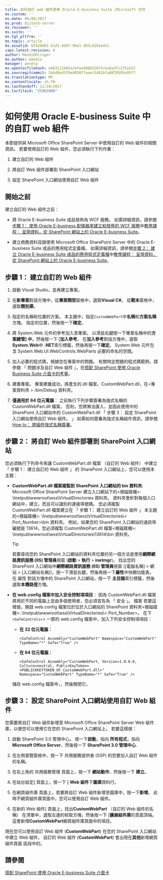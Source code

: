 ```yaml
---
title: 如何自訂 web 組件使用 Oracle E-business Suite |Microsoft 文件
ms.custom: ''
ms.date: 06/08/2017
ms.prod: biztalk-server
ms.reviewer: ''
ms.suite: ''
ms.tgt_pltfrm: ''
ms.topic: article
ms.assetid: bf420061-41d1-4d97-9be1-403cd101e41c
caps.latest.revision: 6
author: MandiOhlinger
ms.author: mandia
manager: anneta
ms.openlocfilehash: e403121b02ecbfee4880328747aaba3fc175a322
ms.sourcegitcommit: 5abd0ed3f9e4858ffaaec5481bfa8878595e95f7
ms.translationtype: MT
ms.contentlocale: zh-TW
ms.lasthandoff: 11/28/2017
ms.locfileid: "25963900"
---
```

# <a name="how-to-use-a-custom-web-part-with-oracle-e-business-suite"></a>如何使用 Oracle E-business Suite 中的自訂 web 組件
本節提供與 Microsoft Office SharePoint Server 中使用自訂的 Web 組件的相關資訊。 若要使用自訂的 Web 組件，您必須執行下列作業：  
  
1.  建立自訂的 Web 組件  
  
2.  將自訂 Web 組件部署到 SharePoint 入口網站  
  
3.  設定 SharePoint 入口網站使用自訂 Web 組件  
  
## <a name="before-you-begin"></a>開始之前  
 建立自訂的 Web 組件之前：  
  
-   將 Oracle E-business Suite 成品發佈為 WCF 服務。 如需詳細資訊，請參閱[步驟 1： 使用 Oracle E-business 配接器來建立和發佈的 WCF 服務](../../adapters-and-accelerators/adapter-oracle-ebs/step-1-use-the-oracle-e-business-adapter-to-create-and-publish-a-wcf-service.md)中[教學課程： 呈現資料，從 SharePoint 網站上的 Oracle E-business Suite](Tutorial:%20Present%20data%20from%20Oracle%20E-Business%20Suite%20on%20a%20SharePoint%20Site.md)。  
  
-   建立商務資料目錄使用 Microsoft Office SharePoint Server 中的 Oracle E-business Suite 成品的應用程式定義檔。 如需詳細資訊，請參閱[步驟 2： 建立 Oracle E-business Suite 成品的應用程式定義檔](../../adapters-and-accelerators/adapter-oracle-ebs/step-2-create-an-application-definition-file-for-the-oracle-ebs-artifacts.md)中[教學課程： 呈現資料，從 SharePoint 網站上的 Oracle E-business Suite](Tutorial:%20Present%20data%20from%20Oracle%20E-Business%20Suite%20on%20a%20SharePoint%20Site.md)。  
  
##  <a name="Create_a_Custom_Web_Part"></a>步驟 1： 建立自訂的 Web 組件  
  
1.  啟動 Visual Studio，並再建立專案。  
  
2.  在**新專案**對話方塊中，從**專案類型**窗格中，選取**Visual C#**。 從**範本**窗格中，選取**類別庫**。  
  
3.  指定的名稱和位置的方案。 本主題中，指定`CustomWebPart`中**名稱**和**方案名稱**方塊。 指定的位置，然後按一下**確定**。  
  
4.  將 System.Web 元件的參考加入至專案。 以滑鼠右鍵按一下專案名稱中的**方案總管] 中**，然後按一下 [**加入參考**。 在**加入參考**對話方塊中，選取**System.Web**中 **.NET**索引標籤，然後再按一下**確定**。 System.Web 元件包含 System.Web.UI.WebControls.WebParts 必要的命名的空間。  
  
5.  加入必要的程式碼，根據您在專案中的問題。 有關特定問題的程式碼範例，請參閱 「 問題涉及自訂 Web 組件 」，在[搭配 SharePoint 使用 Oracle Business Suite 介面卡的考量](../../adapters-and-accelerators/adapter-oracle-ebs/considerations-using-the-oracle-business-suite-adapter-with-sharepoint.md)。  
  
6.  建置專案。 專案建置成功，將產生的.dll 檔案，CustomWebPart.dll，在\<專案資料夾 \> /bin/Debug 資料夾。  
  
7.  **僅適用於 64 位元電腦**： 之前執行下列步驟簽署為強式名稱的 CustomWebPart.dll 檔案。 否則，您將無法匯入，並因此使用中的 SharePoint 入口網站中的 CustomWebPart.dll 「 步驟 3： 設定 SharePoint 入口網站使用自訂 Web 組件。 」 如需如何簽署為強式名稱組件資訊，請參閱[How to： 將組件強式名稱簽署](https://msdn.microsoft.com/library/xc31ft41.aspx)。
  
## <a name="step-2-deploy-the-custom-web-part-to-a-sharepoint-portal"></a>步驟 2： 將自訂 Web 組件部署到 SharePoint 入口網站  
 您必須執行下列命令來讓 CustomWebPart.dll 檔案 （自訂的 Web 組件） 中建立 「 步驟 1： 建立自訂的 Web 組件 」 的 SharePoint 入口網站上，您可以使用本主題：  
  
-   **CustomWebPart.dll 檔案複製到 SharePoint 入口網站的 bin 資料夾**: Microsoft Office SharePoint Server 建立入口網站下的\<根磁碟機\>: \Inetpub\wwwroot\wss\VirtualDirectories 資料夾。 資料夾會針對每個入口網站中，建立，而且可以識別的連接埠號碼。 您必須複製 CustomWebPart.dll 檔案建立在 「 步驟 1： 建立自訂的 Web 組件 」 本主題的\<根磁碟機\>: \Inetpub\wwwroot\wss\VirtualDirectories\\< Port_Number\>\bin 資料夾。 例如，如果您的 SharePoint 入口網站的通訊埠編號是 13614，您必須複製 CustomWebPart.dll 檔案\<根磁碟機\>: \Inetpub\wwwroot\wss\VirtualDirectories\13614\bin 資料夾。  
  
    > [!TIP]
    >  若要尋找您的 SharePoint 入口網站的資料夾位置的另一個方法是使用**網際網路資訊服務 (IIS) 管理員**視窗 (**啟動** > **執行** >  **inetmgr**)。 找出您的 SharePoint 入口網站中**網際網路資訊服務 (IIS) 管理員**視窗 ([電腦名稱] > 網站 > [入口網站名稱])，按一下滑鼠右鍵，然後再按一下**屬性**中快顯功能表。 在 屬性 對話方塊中的 SharePoint 入口網站，按一下 **主目錄**索引標籤，然後選取**本機路徑**方塊。  
  
-   **在 web.config 檔案中加入安全控制項項目**： 因為 CustomWebPart.dll 檔案將用於不同的電腦上並由多個使用者，您必須宣告為 「 安全 」。 檔案 若要這樣做，開啟 web.config 檔案位於位於入口網站的 SharePoint 資料夾\<根磁碟機\>: \Inetpub\wwwroot\wss\VirtualDirectories\\< Port_Number\>。 在下`<SafeControls>`> 一節的 web.config 檔案中，加入下列安全控制項項目：  
  
    -   **在 32 位元電腦：**  
  
        ```  
        <SafeControl Assembly="CustomWebPart" Namespace="CustomWebPart" TypeName="*" Safe="True" />  
        ```  
  
    -   **在 64 位元電腦：**  
  
        ```  
        <SafeControl Assembly="CustomWebPart, Version=1.0.0.0, Culture=neutral, PublicKeyToken=<PUBLICKKEYTOKEN_OF_CustomWebPart.dll>" Namespace="CustomWebPart" TypeName="*" Safe="True" />  
        ```  
  
     儲存 web.config 檔案中，，然後關閉它。  
  
## <a name="step-3-configure-the-sharepoint-portal-to-use-the-custom-web-part"></a>步驟 3： 設定 SharePoint 入口網站使用自訂 Web 組件  
 您需要將自訂 Web 組件新增至 Microsoft Office SharePoint Server Web 組件庫，以便您可以使用它在您的 SharePoint 入口網站上。 若要這樣做：  
  
1.  啟動 SharePoint 3.0 管理中心。 按一下**啟動**，指向 **所有程式**，指向  **Microsoft Office Server**，然後按一下  **SharePoint 3.0 管理中心**.  
  
2.  在左側瀏覽窗格中，按一下 共用服務提供者 (SSP) 的您要加入自訂 Web 組件的名稱。  
  
3.  在右上角的 共用服務管理 頁面上，按一下 **網站動作**，然後按一下 **建立**。  
  
4.  在站台設定] 頁面上，按一下 [ **Web 組件**下**圖庫**資料行。  
  
5.  在網頁組件庫 頁面上，若要將自訂 Web 組件新增至圖庫中，按一下**新增**。 此時不網頁組件庫頁面中，您可以使用自訂 Web 組件。  
  
6.  在新的 Web 組件] 頁面上，找出**CustomWebPart** （自訂的 Web 組件的名稱） 在清單中，選取左邊的核取方塊，然後按一下 [**擴展組件庫**的頁面頂端。 這會新增**CustomWebPart**網頁組件庫頁面中的項目。  
  
 現在您可以使用自訂 Web 組件 (**CustomWebPart**) 在您的 SharePoint 入口網站中建立 Web 組件。 自訂的 Web 組件 (**CustomWebPart**) 會出現在**其他**新增網頁組件頁面 區段中的。  
  
## <a name="see-also"></a>請參閱  
[搭配 SharePoint 使用 Oracle E-business Suite 介面卡](../../adapters-and-accelerators/adapter-oracle-ebs/use-the-oracle-e-business-suite-adapter-with-sharepoint.md)